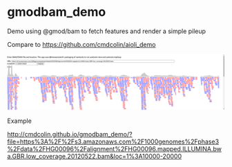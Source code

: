 # gmodbam_demo

Demo using @gmod/bam to fetch features and render a simple pileup

Compare to https://github.com/cmdcolin/aioli_demo

![](img/1.png)

Example

http://cmdcolin.github.io/gmodbam_demo/?file=https%3A%2F%2Fs3.amazonaws.com%2F1000genomes%2Fphase3%2Fdata%2FHG00096%2Falignment%2FHG00096.mapped.ILLUMINA.bwa.GBR.low_coverage.20120522.bam&loc=1%3A10000-20000
